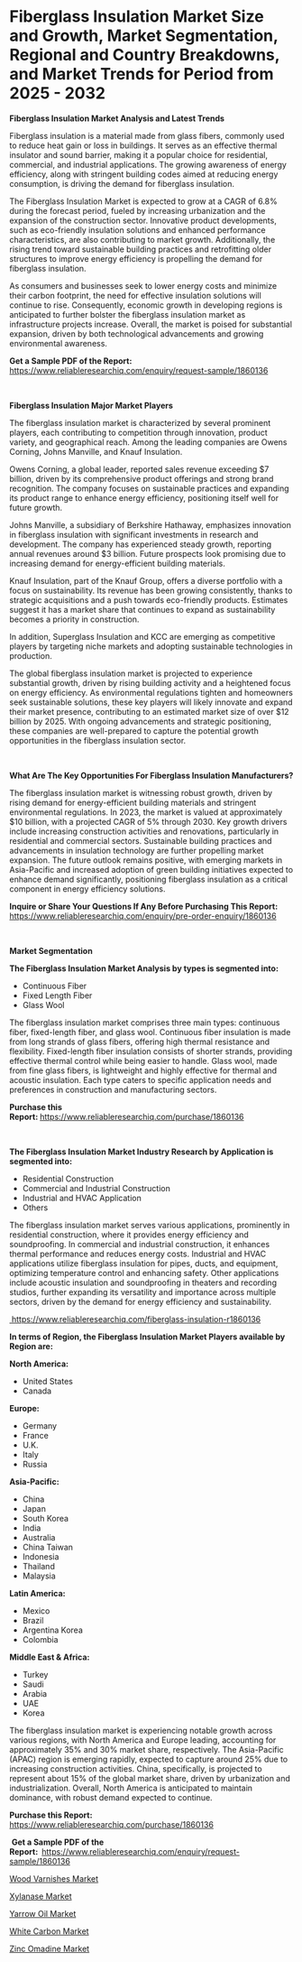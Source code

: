 <p><h1>Fiberglass Insulation Market Size and Growth, Market Segmentation, Regional and Country Breakdowns, and Market Trends for Period from 2025 -  2032</h1></p><p><strong>Fiberglass Insulation Market Analysis and Latest Trends</strong></p>
<p><p>Fiberglass insulation is a material made from glass fibers, commonly used to reduce heat gain or loss in buildings. It serves as an effective thermal insulator and sound barrier, making it a popular choice for residential, commercial, and industrial applications. The growing awareness of energy efficiency, along with stringent building codes aimed at reducing energy consumption, is driving the demand for fiberglass insulation.</p><p>The Fiberglass Insulation Market is expected to grow at a CAGR of 6.8% during the forecast period, fueled by increasing urbanization and the expansion of the construction sector. Innovative product developments, such as eco-friendly insulation solutions and enhanced performance characteristics, are also contributing to market growth. Additionally, the rising trend toward sustainable building practices and retrofitting older structures to improve energy efficiency is propelling the demand for fiberglass insulation. </p><p>As consumers and businesses seek to lower energy costs and minimize their carbon footprint, the need for effective insulation solutions will continue to rise. Consequently, economic growth in developing regions is anticipated to further bolster the fiberglass insulation market as infrastructure projects increase. Overall, the market is poised for substantial expansion, driven by both technological advancements and growing environmental awareness.</p></p>
<p><strong>Get a Sample PDF of the Report:&nbsp;</strong> <a href="https://www.reliableresearchiq.com/enquiry/request-sample/1860136?utm_campaign=103&utm_medium=2&utm_source=Github&utm_content=ia&utm_term=31032025&utm_id=fiberglass-insulation">https://www.reliableresearchiq.com/enquiry/request-sample/1860136</a></p>
<p>&nbsp;</p>
<p><strong>Fiberglass Insulation Major Market Players</strong></p>
<p><p>The fiberglass insulation market is characterized by several prominent players, each contributing to competition through innovation, product variety, and geographical reach. Among the leading companies are Owens Corning, Johns Manville, and Knauf Insulation.</p><p>Owens Corning, a global leader, reported sales revenue exceeding $7 billion, driven by its comprehensive product offerings and strong brand recognition. The company focuses on sustainable practices and expanding its product range to enhance energy efficiency, positioning itself well for future growth.</p><p>Johns Manville, a subsidiary of Berkshire Hathaway, emphasizes innovation in fiberglass insulation with significant investments in research and development. The company has experienced steady growth, reporting annual revenues around $3 billion. Future prospects look promising due to increasing demand for energy-efficient building materials.</p><p>Knauf Insulation, part of the Knauf Group, offers a diverse portfolio with a focus on sustainability. Its revenue has been growing consistently, thanks to strategic acquisitions and a push towards eco-friendly products. Estimates suggest it has a market share that continues to expand as sustainability becomes a priority in construction.</p><p>In addition, Superglass Insulation and KCC are emerging as competitive players by targeting niche markets and adopting sustainable technologies in production.</p><p>The global fiberglass insulation market is projected to experience substantial growth, driven by rising building activity and a heightened focus on energy efficiency. As environmental regulations tighten and homeowners seek sustainable solutions, these key players will likely innovate and expand their market presence, contributing to an estimated market size of over $12 billion by 2025. With ongoing advancements and strategic positioning, these companies are well-prepared to capture the potential growth opportunities in the fiberglass insulation sector.</p></p>
<p>&nbsp;</p>
<p><strong>What Are The Key Opportunities For Fiberglass Insulation Manufacturers?</strong></p>
<p><p>The fiberglass insulation market is witnessing robust growth, driven by rising demand for energy-efficient building materials and stringent environmental regulations. In 2023, the market is valued at approximately $10 billion, with a projected CAGR of 5% through 2030. Key growth drivers include increasing construction activities and renovations, particularly in residential and commercial sectors. Sustainable building practices and advancements in insulation technology are further propelling market expansion. The future outlook remains positive, with emerging markets in Asia-Pacific and increased adoption of green building initiatives expected to enhance demand significantly, positioning fiberglass insulation as a critical component in energy efficiency solutions.</p></p>
<p><strong>Inquire or Share Your Questions If Any Before Purchasing This Report:</strong> <a href="https://www.reliableresearchiq.com/enquiry/pre-order-enquiry/1860136?utm_campaign=103&utm_medium=2&utm_source=Github&utm_content=ia&utm_term=31032025&utm_id=fiberglass-insulation">https://www.reliableresearchiq.com/enquiry/pre-order-enquiry/1860136</a></p>
<p>&nbsp;</p>
<p><strong>Market Segmentation</strong></p>
<p><strong>The Fiberglass Insulation Market Analysis by types is segmented into:</strong></p>
<p><ul><li>Continuous Fiber</li><li>Fixed Length Fiber</li><li>Glass Wool</li></ul></p>
<p><p>The fiberglass insulation market comprises three main types: continuous fiber, fixed-length fiber, and glass wool. Continuous fiber insulation is made from long strands of glass fibers, offering high thermal resistance and flexibility. Fixed-length fiber insulation consists of shorter strands, providing effective thermal control while being easier to handle. Glass wool, made from fine glass fibers, is lightweight and highly effective for thermal and acoustic insulation. Each type caters to specific application needs and preferences in construction and manufacturing sectors.</p></p>
<p><strong>Purchase this Report:&nbsp;</strong><a href="https://www.reliableresearchiq.com/purchase/1860136?utm_campaign=103&utm_medium=2&utm_source=Github&utm_content=ia&utm_term=31032025&utm_id=fiberglass-insulation">https://www.reliableresearchiq.com/purchase/1860136</a></p>
<p>&nbsp;</p>
<p><strong>The Fiberglass Insulation Market Industry Research by Application is segmented into:</strong></p>
<p><ul><li>Residential Construction</li><li>Commercial and Industrial Construction</li><li>Industrial and HVAC Application</li><li>Others</li></ul></p>
<p><p>The fiberglass insulation market serves various applications, prominently in residential construction, where it provides energy efficiency and soundproofing. In commercial and industrial construction, it enhances thermal performance and reduces energy costs. Industrial and HVAC applications utilize fiberglass insulation for pipes, ducts, and equipment, optimizing temperature control and enhancing safety. Other applications include acoustic insulation and soundproofing in theaters and recording studios, further expanding its versatility and importance across multiple sectors, driven by the demand for energy efficiency and sustainability.</p></p>
<p><a href="https://www.reliableresearchiq.com/fiberglass-insulation-r1860136?utm_campaign=103&utm_medium=2&utm_source=Github&utm_content=ia&utm_term=31032025&utm_id=fiberglass-insulation">&nbsp;https://www.reliableresearchiq.com/fiberglass-insulation-r1860136</a></p>
<p><strong>In terms of Region, the Fiberglass Insulation Market Players available by Region are:</strong></p>
<p>
    <p> <strong> North America: </strong>
        <ul>
            <li>United States</li>
            <li>Canada</li>
        </ul>
        </p> 
    <p> <strong> Europe: </strong>
        <ul>
            <li>Germany</li>
            <li>France</li>
            <li>U.K.</li>
            <li>Italy</li>
            <li>Russia</li>
        </ul>
        </p> 
    <p> <strong> Asia-Pacific: </strong>
        <ul>
            <li>China</li>
            <li>Japan</li>
            <li>South Korea</li>
            <li>India</li>
            <li>Australia</li>
            <li>China Taiwan</li>
            <li>Indonesia</li>
            <li>Thailand</li>
            <li>Malaysia</li>
        </ul>
        </p> 
    <p> <strong> Latin America: </strong>
        <ul>
            <li>Mexico</li>
            <li>Brazil</li>
            <li>Argentina Korea</li>
            <li>Colombia</li>
        </ul>
        </p> 
    <p> <strong> Middle East & Africa: </strong>
        <ul>
            <li>Turkey</li>
            <li>Saudi</li>
            <li>Arabia</li>
            <li>UAE</li>
            <li>Korea</li>
        </ul>
    </p>
    </p>
<p><p>The fiberglass insulation market is experiencing notable growth across various regions, with North America and Europe leading, accounting for approximately 35% and 30% market share, respectively. The Asia-Pacific (APAC) region is emerging rapidly, expected to capture around 25% due to increasing construction activities. China, specifically, is projected to represent about 15% of the global market share, driven by urbanization and industrialization. Overall, North America is anticipated to maintain dominance, with robust demand expected to continue.</p></p>
<p><strong>Purchase this Report: </strong><a href="https://www.reliableresearchiq.com/purchase/1860136?utm_campaign=103&utm_medium=2&utm_source=Github&utm_content=ia&utm_term=31032025&utm_id=fiberglass-insulation">https://www.reliableresearchiq.com/purchase/1860136</a></p>
<p>&nbsp;<strong>Get a Sample PDF of the Report:&nbsp;&nbsp;</strong><a href="https://www.reliableresearchiq.com/enquiry/request-sample/1860136?utm_campaign=103&utm_medium=2&utm_source=Github&utm_content=ia&utm_term=31032025&utm_id=fiberglass-insulation">https://www.reliableresearchiq.com/enquiry/request-sample/1860136</a></p>
<p><strong></strong></p>
<p><p><a href="https://github.com/yakobotege/Market-Research-Report-List-1/blob/main/wood-varnishes-market.md?utm_campaign=103&utm_medium=2&utm_source=Github&utm_content=ia&utm_term=31032025&utm_id=fiberglass-insulation">Wood Varnishes Market</a></p><p><a href="https://github.com/pupekironim/Market-Research-Report-List-1/blob/main/xylanase-market.md?utm_campaign=103&utm_medium=2&utm_source=Github&utm_content=ia&utm_term=31032025&utm_id=fiberglass-insulation">Xylanase Market</a></p><p><a href="https://github.com/ertssmelov0/Market-Research-Report-List-1/blob/main/yarrow-oil-market.md?utm_campaign=103&utm_medium=2&utm_source=Github&utm_content=ia&utm_term=31032025&utm_id=fiberglass-insulation">Yarrow Oil Market</a></p><p><a href="https://github.com/siriocooch4a/Market-Research-Report-List-1/blob/main/white-carbon-market.md?utm_campaign=103&utm_medium=2&utm_source=Github&utm_content=ia&utm_term=31032025&utm_id=fiberglass-insulation">White Carbon Market</a></p><p><a href="https://github.com/astadtetcha28/Market-Research-Report-List-1/blob/main/zinc-omadine-market.md?utm_campaign=103&utm_medium=2&utm_source=Github&utm_content=ia&utm_term=31032025&utm_id=fiberglass-insulation">Zinc Omadine Market</a></p></p>